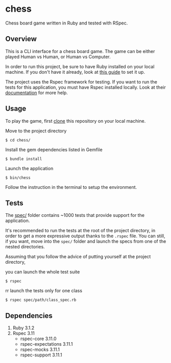 # chess
Chess board game written in Ruby and tested with RSpec.

## Overview
This is a CLI interface for a chess board game. The game can be either played Human vs Human, or Human vs Computer.

In order to run this project, be sure to have Ruby installed on your local machine. If you don't have it already, look at
[this guide](https://www.ruby-lang.org/en/documentation/installation/) to set it up.

The project uses the Rspec framework for testing. If you want to run the tests for this application, you must have Rspec installed locally.
Look at their [documentation](https://github.com/rspec/rspec-rails) for more help.

## Usage
To play the game, first [clone](https://docs.github.com/en/repositories/creating-and-managing-repositories/cloning-a-repository)
this repository on your local machine.

Move to the project directory

```
$ cd chess/
```

Install the gem dependencies listed in Gemfile
```
$ bundle install
```

Launch the application
```
$ bin/chess
```

Follow the instruction in the terminal to setup the environment.

## Tests
The [spec/](https://github.com/Uaitt/chess/tree/main/spec) folder contains ~1000 tests that provide support for the application.

It's recommended to run the tests at the root of the project directory, in order to get a more expressive output thanks to
the `.rspec` file. You can still, if you want, move into the `spec/` folder and launch the specs from one of the nested directories.

Assuming that you follow the advice of putting yourself at the project directory,

you can launch the whole test suite
```
$ rspec
```

rr launch the tests only for one class
```
$ rspec spec/path/class_spec.rb
```

## Dependencies
1. Ruby 3.1.2
2. Rspec 3.11
   * rspec-core 3.11.0
   * rspec-expectations 3.11.1
   * rspec-mocks 3.11.1
   * rspec-support 3.11.1
